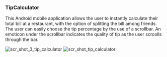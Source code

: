 ### TipCalculator
This Android mobile application allows the user to instantly calculate their total bill at a restaurant, with the option of splitting the bill among friends.
The user can easily choose the tip percentage by the use of a scrollbar. An emoticon under the scrollbar indicates the quality of tip as the user scroolls through the bar.

![scr_shot_3_tip_calculator](https://user-images.githubusercontent.com/77775666/126048844-bd886ae6-b1a9-4802-b423-500ebf6421e7.PNG)
![scr_shot_tip_calculator](https://user-images.githubusercontent.com/77775666/126048852-acf40e0d-8f66-45b3-9b61-0f4bfb6cca52.PNG)
